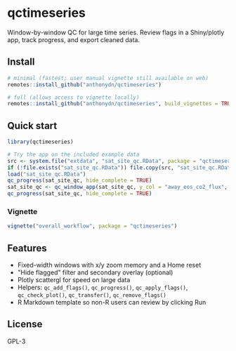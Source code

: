 # qctimeseries

Window-by-window QC for large time series. Review flags in a Shiny/plotly app, track progress, and export cleaned data.

## Install

```r
# minimal (fastest; user manual vignette still available on web)
remotes::install_github("anthonydn/qctimeseries")

# full (allows access to vignette locally)
remotes::install_github("anthonydn/qctimeseries", build_vignettes = TRUE)
```

## Quick start

```r
library(qctimeseries)

# Try the app on the included example data
src <- system.file("extdata", "sat_site_qc.RData", package = "qctimeseries")
if (!file.exists("sat_site_qc.RData")) file.copy(src, "sat_site_qc.RData")
load("sat_site_qc.RData")
qc_progress(sat_site_qc, hide_complete = TRUE)
sat_site_qc <- qc_window_app(sat_site_qc, y_col = "away_eos_co2_flux", time_col = "DateTime")
qc_progress(sat_site_qc, hide_complete = TRUE)
```

### Vignette

```r
vignette("overall_workflow", package = "qctimeseries")
```

## Features

* Fixed-width windows with x/y zoom memory and a Home reset
* "Hide flagged" filter and secondary overlay (optional)
* Plotly scattergl for speed on large data
* Helpers: `qc_add_flags()`, `qc_progress()`, `qc_apply_flags()`, `qc_check_plot()`, `qc_transfer()`, `qc_remove_flags()`
* R Markdown template so non-R users can review by clicking Run

## License

GPL-3
